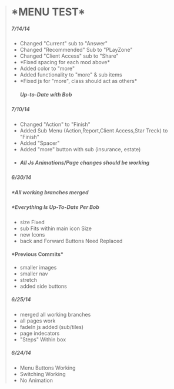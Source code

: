 <blockquote>

<h1>*MENU TEST*</h1>
<h5><em>7/14/14</em></h5>
<ul>
	<li>Changed "Current" sub to "Answer"</li>
	<li>Changed "Recommended" Sub to "PLayZone"</li>
	<li>Changed "Client Access" sub to "Share"</li>
	<li>*Fixed spacing for each mod above*</li>
	<li>Added color to "more"</li>
	<li> Added functionality to "more" & sub items</li>
	<li>*Fixed js for "more", class should act as others*</li>
<h5>Up-to-Date with Bob</h5>
</ul>

<h5><em>7/10/14</em></h5>
<ul>
	<li>Changed "Action" to "Finish"</li>
	<li>Added Sub Menu (Action,Report,Client Access,Star Treck) to "Finish"</li>
	<li>Added "Spacer"</li>
	<li>Added "more" button with sub (insurance, estate) </li>
	<li><h5>All Js Animations/Page changes should be working</h5></li>
</ul>

<h5><em>6/30/14</em></h5>
<h5>*All working branches merged </h5>
<h5>*Everything Is Up-To-Date Per Bob </h5>

<ul>	
	<li>size Fixed</li>
	<li>sub Fits within main icon Size</li>
	<li>new Icons</li>
	<li>back and Forward Buttons Need Replaced</li>
</ul>
	
<h4>*Previous Commits*</h4>
	<ul>	
		<li>smaller images</li>
		<li>smaller nav</li>
		<li>stretch</li>
		<li>added side buttons</li>
	</ul>

<h5><em>6/25/14</em></h5>
	<ul>
		<li>merged all working branches</li>
		<li>all pages work</li>
		<li>fadeIn js added (sub/tiles)</li>
		<li>page indecators</li>
		<li>"Steps" Within box</li>
	</ul>
	
<h5><em>6/24/14</em></h5>
	<ul>
		<li>Menu Buttons Working</li>
		<li>Switching Working</li>
		<li>No Animation</li>


</blockquote>
